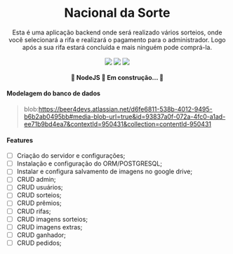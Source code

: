 <h1 align="center">Nacional da Sorte</h1>
<p align="center">Esta é uma aplicação backend onde será realizado vários sorteios, onde você selecionará a rifa e realizará o pagamento para o administrador. Logo após a sua rifa estará concluída e mais ninguém pode comprá-la.</p>
<p align="center">
	<img  align="center" src="https://img.shields.io/static/v1?label=backend&message=NODEJS&color=7159c1&style=for-the-badge&logo=ghost"/>
	<img  align="center" src="https://img.shields.io/static/v1?label=DATABASE&message=POSTGRESQL&color=7159c1&style=for-the-badge&logo=ghost"/>
	<img  align="center" src="https://img.shields.io/static/v1?label=ORM&message=SEQUELIZE&color=7159c1&style=for-the-badge&logo=ghost"/>
</p>

<h4 align="center"> 🚧 NodeJS 🚀 Em construção... 🚧 </h4>
<h4>Modelagem do banco de dados</h4>

> blob:https://beer4devs.atlassian.net/d6fe6811-538b-4012-9495-b6b2ab0495bb#media-blob-url=true&id=93837a0f-072a-4fc0-a1ad-ee71b9bd4ea7&contextId=950431&collection=contentId-950431

<h4>Features</h4>

- [ ] Criação do servidor e configurações;
- [ ] Instalação e configuração do ORM/POSTGRESQL;
- [ ] Instalar e configura salvamento de imagens no google drive;
- [ ] CRUD admin;
- [ ] CRUD usuários;
- [ ] CRUD sorteios;
- [ ] CRUD prêmios;
- [ ] CRUD rifas;
- [ ] CRUD imagens sorteios;
- [ ] CRUD imagens extras;
- [ ] CRUD ganhador;
- [ ] CRUD pedidos;
